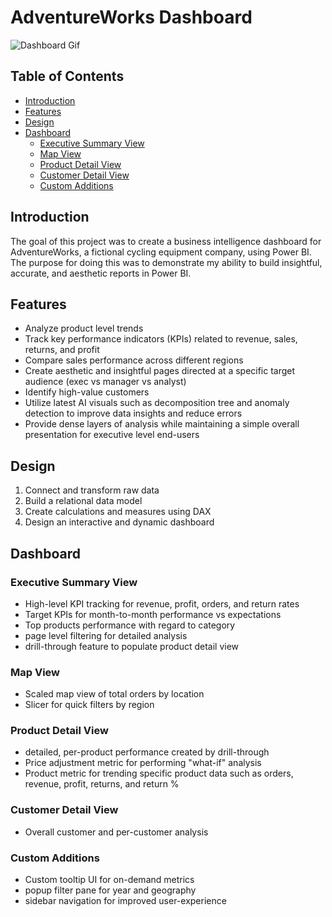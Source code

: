 # AdventureWorks Dashboard

![Dashboard Gif](AdventureWorksDemo.gif)

## Table of Contents

- [Introduction](#introduction)
- [Features](#features)
- [Design](#design)
- [Dashboard](#dashboard)
  - [Executive Summary View](#executive-summary-view)
  - [Map View](#map-view)
  - [Product Detail View](#product-detail-view)
  - [Customer Detail View](#customer-detail-view)
  - [Custom Additions](#custom-additions)


## Introduction

The goal of this project was to create a business intelligence dashboard for AdventureWorks, a fictional cycling equipment company, using Power BI. The purpose for doing this was to demonstrate my ability
to build insightful, accurate, and aesthetic reports in Power BI.


## Features

- Analyze product level trends
- Track key performance indicators (KPIs) related to revenue, sales, returns, and profit
- Compare sales performance across different regions
- Create aesthetic and insightful pages directed at a specific target audience (exec vs manager vs analyst)
- Identify high-value customers
- Utilize latest AI visuals such as decomposition tree and anomaly detection to improve data insights and reduce errors
- Provide dense layers of analysis while maintaining a simple overall presentation for executive level end-users

## Design

1. Connect and transform raw data
2. Build a relational data model
3. Create calculations and measures using DAX
4. Design an interactive and dynamic dashboard

## Dashboard

### Executive Summary View

- High-level KPI tracking for revenue, profit, orders, and return rates
- Target KPIs for month-to-month performance vs expectations
- Top products performance with regard to category
- page level filtering for detailed analysis
- drill-through feature to populate product detail view

### Map View

- Scaled map view of total orders by location
- Slicer for quick filters by region

### Product Detail View

- detailed, per-product performance created by drill-through
- Price adjustment metric for performing "what-if" analysis
- Product metric for trending specific product data such as orders, revenue, profit, returns, and return %

### Customer Detail View

- Overall customer and per-customer analysis

### Custom Additions

- Custom tooltip UI for on-demand metrics
- popup filter pane for year and geography
- sidebar navigation for improved user-experience
